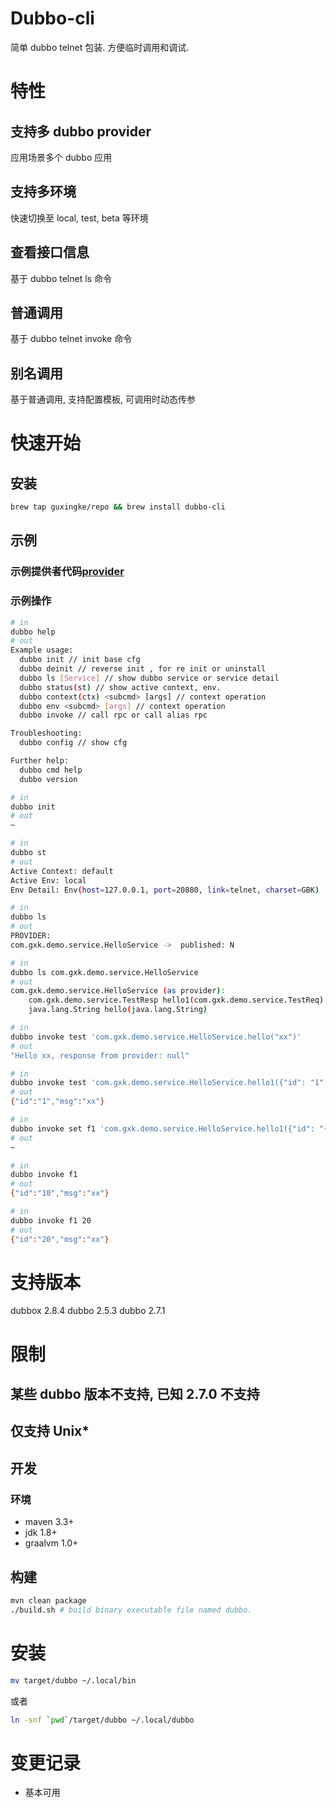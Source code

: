 # Dubbo-cli
简单 dubbo telnet 包装. 
方便临时调用和调试.

# 特性
## 支持多 dubbo provider
应用场景多个 dubbo 应用
## 支持多环境
快速切换至 local, test, beta 等环境
## 查看接口信息
基于 dubbo telnet ls 命令
## 普通调用
基于 dubbo telnet invoke 命令
## 别名调用
基于普通调用, 支持配置模板, 可调用时动态传参

# 快速开始
## 安装
```bash
brew tap guxingke/repo && brew install dubbo-cli
```

## 示例

### 示例提供者代码[provider](https://github.com/guxingke/demo/blob/master/dubbo-demo/hello-demo/src/main/java/com/gxk/demo/boot/ServerApp.java)

### 示例操作
```bash
# in
dubbo help
# out
Example usage:
  dubbo init // init base cfg
  dubbo deinit // reverse init , for re init or uninstall
  dubbo ls [Service] // show dubbo service or service detail
  dubbo status(st) // show active context, env.
  dubbo context(ctx) <subcmd> [args] // context operation
  dubbo env <subcmd> [args] // context operation
  dubbo invoke // call rpc or call alias rpc

Troubleshooting:
  dubbo config // show cfg

Further help:
  dubbo cmd help
  dubbo version

# in
dubbo init
# out
~

# in
dubbo st
# out
Active Context: default
Active Env: local
Env Detail: Env(host=127.0.0.1, port=20880, link=telnet, charset=GBK)

# in
dubbo ls
# out
PROVIDER:
com.gxk.demo.service.HelloService ->  published: N

# in
dubbo ls com.gxk.demo.service.HelloService
# out
com.gxk.demo.service.HelloService (as provider):
	com.gxk.demo.service.TestResp hello1(com.gxk.demo.service.TestReq)
	java.lang.String hello(java.lang.String)

# in
dubbo invoke test 'com.gxk.demo.service.HelloService.hello("xx")'
# out
"Hello xx, response from provider: null"

# in
dubbo invoke test 'com.gxk.demo.service.HelloService.hello1({"id": "1","msg": "xx"})'
# out
{"id":"1","msg":"xx"}

# in
dubbo invoke set f1 'com.gxk.demo.service.HelloService.hello1({"id": "{}","msg": "xx"})' 10
# out
~

# in
dubbo invoke f1
# out
{"id":"10","msg":"xx"}

# in
dubbo invoke f1 20
# out
{"id":"20","msg":"xx"}

```

# 支持版本
dubbox 2.8.4
dubbo 2.5.3
dubbo 2.7.1

# 限制
## 某些 dubbo 版本不支持, 已知 2.7.0 不支持
## 仅支持 Unix*

## 开发
### 环境
- maven 3.3+
- jdk 1.8+
- graalvm 1.0+

## 构建
```bash
mvn clean package
./build.sh # build binary executable file named dubbo.
```

# 安装
```bash
mv target/dubbo ~/.local/bin
```
或者
```bash
ln -snf `pwd`/target/dubbo ~/.local/dubbo
```

# 变更记录
- 基本可用
